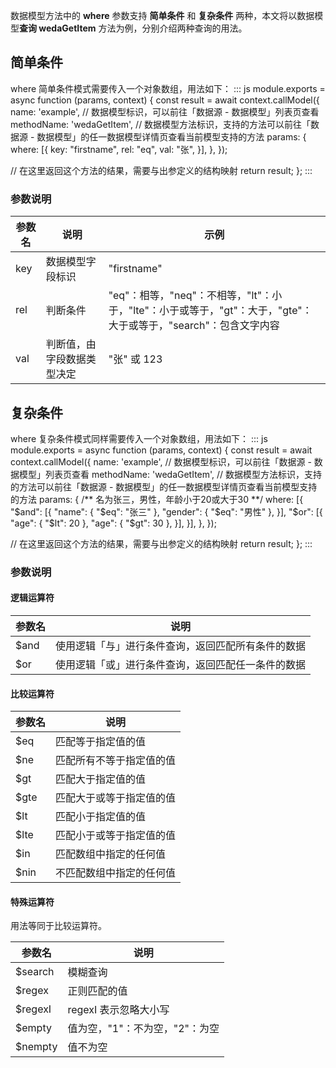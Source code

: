 数据模型方法中的 **where** 参数支持 **简单条件** 和 **复杂条件** 两种，本文将以数据模型**查询 wedaGetItem** 方法为例，分别介绍两种查询的用法。

## 简单条件
where 简单条件模式需要传入一个对象数组，用法如下：
<dx-codeblock>
:::  js
module.exports = async function (params, context) {
  const result = await context.callModel({
    name: 'example', // 数据模型标识，可以前往「数据源 - 数据模型」列表页查看
    methodName: 'wedaGetItem', // 数据模型方法标识，支持的方法可以前往「数据源 - 数据模型」的任一数据模型详情页查看当前模型支持的方法
    params: {
      where: [{
        key: "firstname",
        rel: "eq",
        val: "张",
      }],
    },
  });

  // 在这里返回这个方法的结果，需要与出参定义的结构映射
  return result;
};
:::
</dx-codeblock>

### 参数说明

| 参数名 | 说明 | 示例 |
|---------|---------|---------|
| key | 数据模型字段标识 | "firstname" |
| rel | 判断条件 | "eq"：相等，"neq"：不相等，"lt"：小于，"lte"：小于或等于，"gt"：大于，"gte"：大于或等于，"search"：包含文字内容 |
| val | 判断值，由字段数据类型决定 | "张" 或 123 |


## 复杂条件
where 复杂条件模式同样需要传入一个对象数组，用法如下：
<dx-codeblock>
:::  js
module.exports = async function (params, context) {
  const result = await context.callModel({
    name: 'example', // 数据模型标识，可以前往「数据源 - 数据模型」列表页查看
    methodName: 'wedaGetItem', // 数据模型方法标识，支持的方法可以前往「数据源 - 数据模型」的任一数据模型详情页查看当前模型支持的方法
    params: {
      /** 名为张三，男性，年龄小于20或大于30 **/
      where: [{
          "$and": [{
              "name": { "$eq": "张三" },
              "gender": { "$eq": "男性" },
          }],
          "$or": [{
              "age": { "$lt": 20 },
              "age": { "$gt": 30 },
          }],
      }],
    },
  });

  // 在这里返回这个方法的结果，需要与出参定义的结构映射
  return result;
};
:::
</dx-codeblock>

### 参数说明

#### 逻辑运算符

| 参数名 | 说明 |
|---------|---------|
| $and | 使用逻辑「与」进行条件查询，返回匹配所有条件的数据 |
| $or | 使用逻辑「或」进行条件查询，返回匹配任一条件的数据 |

#### 比较运算符

| 参数名 | 说明 |
|---------|---------|
|$eq|匹配等于指定值的值|
|$ne	| 匹配所有不等于指定值的值|
|$gt|匹配大于指定值的值|
|$gte|匹配大于或等于指定值的值|
|$lt|匹配小于指定值的值|
|$lte|匹配小于或等于指定值的值|
|$in|匹配数组中指定的任何值|
|$nin	| 不匹配数组中指定的任何值|

#### 特殊运算符
用法等同于比较运算符。

| 参数名 | 说明 |
|---------|---------|
|$search	|模糊查询 |
|$regex	|正则匹配的值|
|$regexI	| regexI 表示忽略大小写|
|$empty | 值为空，"1"：不为空，"2"：为空 |	
|$nempty | 值不为空 |	

